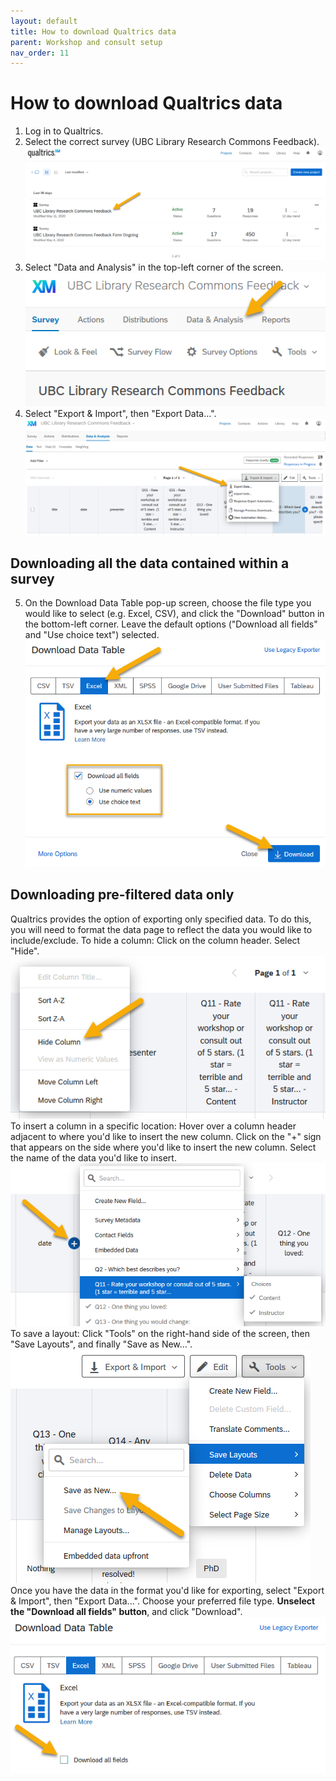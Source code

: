 ```yaml
---
layout: default
title: How to download Qualtrics data
parent: Workshop and consult setup
nav_order: 11
---
```


# How to download Qualtrics data
1. Log in to Qualtrics.
2. Select the correct survey (UBC Library Research Commons Feedback).
![](../../assets/images/select_correct_survey.png)
3. Select "Data and Analysis" in the top-left corner of the screen.
![](../../assets/images/data_analysis_button.png)
4. Select "Export & Import", then "Export Data...".
![](../../assets/images/export_data_button.png)
## Downloading all the data contained within a survey
5. On the Download Data Table pop-up screen, choose the file type you would like to select (e.g. Excel, CSV), and click the "Download" button in the bottom-left corner. Leave the default options ("Download all fields" and "Use choice text") selected.
![](../../assets/images/data_download_popup_screen.png)
## Downloading pre-filtered data only
Qualtrics provides the option of exporting only specified data. To do this, you will need to format the data page to reflect the data you would like to include/exclude.
To hide a column: Click on the column header. Select "Hide".
![](../../assets/images/hide_column.png)
To insert a column in a specific location: Hover over a column header adjacent to where you'd like to insert the new column. Click on the "+" sign that appears on the side where you'd like to insert the new column. Select the name of the data you'd like to insert.
![](../../assets/images/add_column.png)
To save a layout: Click "Tools" on the right-hand side of the screen, then "Save Layouts", and finally "Save as New...".
![](../../assets/images/save_layout.png)
Once you have the data in the format you'd like for exporting, select "Export & Import", then "Export Data...". Choose your preferred file type. <b>Unselect the "Download all fields" button</b>, and click "Download".
![](../../assets/images/data_download_unselect_all_fields.png)
